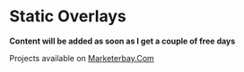 # Static Overlays

**Content will be added as soon as I get a couple of free days**

Projects available on [Marketerbay.Com](https://marketerbay.com/)